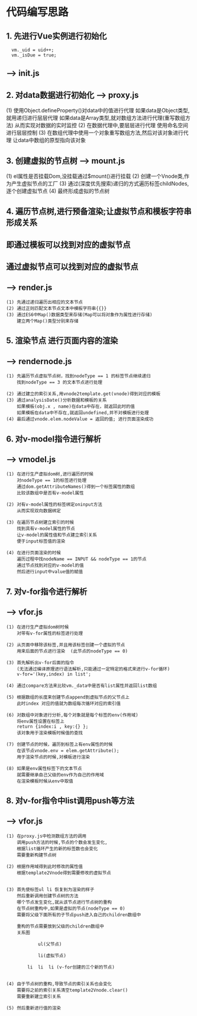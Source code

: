# 代码编写思路

## 1. 先进行Vue实例进行初始化 
      vm._uid = uid++;
      vm._isDue = true;
##    --> init.js

## 2. 对data数据进行初始化 --> proxy.js
  (1) 使用Object.defineProperty()对data中的值进行代理
      如果data是Object类型,就用递归进行层层代理
      如果data是Array类型,就对数组方法进行代理(重写数组方法)
      从而实现对数据的实时监控
  (2) 在数据代理中,要层层进行代理
      使用命名空间进行层层控制
  (3) 在数组代理中使用一个对象重写数组方法,然后对该对象进行代理
      让data中数组的原型指向该对象

## 3. 创建虚拟的节点树     --> mount.js
   (1) el属性是否挂载Dom,没挂载通过$mount()进行挂载
   (2) 创建一个Vnode类,作为产生虚拟节点的工厂
   (3) 通过(深度优先搜索)递归的方式遍历标签childNodes,逐个创建虚拟节点
   (4) 最终形成虚拟的节点树

## 4. 遍历节点树,进行预备渲染;让虚拟节点和模板字符串形成关系
##    即通过模板可以找到对应的虚拟节点
##    通过虚拟节点可以找到对应的虚拟节点
##    --> render.js

    (1) 先通过递归遍历出相应的文本节点
    (2) 通过正则匹配文本节点文本中模板字符串{{}}
    (3) 通过ES6中Map()数据类型来存储(Map可以将对象作为属性进行存储)
        建立两个Map()类型分别来存储

## 5. 渲染节点 进行页面内容的渲染
##    --> rendernode.js

    (1) 先遍历节点虚拟节点树，找到nodeType == 1 的标签节点继续递归
        找到nodeType == 3 的文本节点进行处理
    
    (2) 通过建立的索引关系,用vnode2template.get(vnode)得到对应的模板
    (3) 通过analysisDate()分析数据和模板的关系
        如果模板(obj.x , name)在data中存在，就返回此时的值
        如果模板在data中不存在,就返回undefined,并不对模板进行处理
    (4) 最后通过vnode.elem.nodeValue = 返回的值; 进行页面渲染成功

## 6. 对v-model指令进行解析
##    --> vmodel.js

    (1) 在进行生产虚拟dom树,进行遍历的时候
        对nodeType == 1的标签进行处理
        通过dom.getAttributeNames()得到一个标签属性的数组
        比较该数组中是否有v-model属性

    (2) 对有v-model属性的标签绑定oninput方法
        从而实现双向数据绑定

    (3) 在遍历节点树建立索引的时候
        找到具有v-model属性的节点
        让v-model的属性值和节点建立索引关系
        便于input标签值的渲染

    (4) 在进行页面渲染的时候
        遍历过程中找nodeName == INPUT && nodeType == 1的节点
        通过节点找到对应的v-model的值
        然后进行input中value值的赋值

## 7. 对v-for指令进行解析
##    --> vfor.js

    (1) 在进行生产虚拟dom树时候
        对带有v-for属性的标签进行处理

    (2) 从页面中移除该标签,并且用该标签创建一个虚拟的节点
        用来后面的节点进行渲染  (此节点的nodeType == 0) 

    (3) 首先解析出v-for后面的指令
        (无法通过编译原理进行语法解析,只能通过一定特定的格式来进行v-for循环)
        v-for='(key,index) in list';

    (4) 通过compare方法来比较vm._data中是否有list属性并返回list数组

    (5) 根据数组的长度来创建节点append到虚拟节点的父节点上
        此时index 对应的值就为数组每次循环对应的索引值

    (6) 对数组中对象进行分析,每个对象就是每个标签的env(作用域)
        将env属性设置在标签上
        return {index:i , key:{} };
        该对象用于渲染模板时候值的查找

    (7) 创建节点的时候，遍历到标签上有env属性的时候
        在该节点vnode.env = elem.getAttribute();
        用于渲染节点的时候,对模板进行渲染

    (8) 如果是env属性标签下的文本节点
        就需要继承自己父级的env作为自己的作用域
        在渲染模板时候从env中取值
        
    
## 8. 对v-for指令中list调用push等方法
##    --> vfor.js
    (1) 在proxy.js中检测数组方法的调用
        调用push方法的时候,节点的个数会发生变化,
        根据list循环产生的新的标签数也会变化
        需要重新构建节点树

    (2) 根据作用域得到此时修改的属性值
        根据template2Vnode得到需要修改的虚拟节点
            

    (3) 首先使标签ul li 恢复到为渲染的样子
        然后重新调用创建节点树的方法
        哪个节点发生变化,就从该节点进行节点树的重构
        在节点树重构中,如果是虚拟的节点(nodeType == 0) 
        需要将父级下面所有的子节点push进入自己的children数组中

        重构的节点需要放到父级的children数组中
        关系图

                ul(父节点)

                li(虚拟节点)

            li  li  li (v-for创建的三个新的节点)

    
    (4) 由于节点树的重构,导致节点的索引关系也会变化
        需要将之前的索引关系清空template2Vnode.clear()
        需要重新建立索引关系

    (5) 然后重新进行值的渲染


    


    

    



   

    
      
